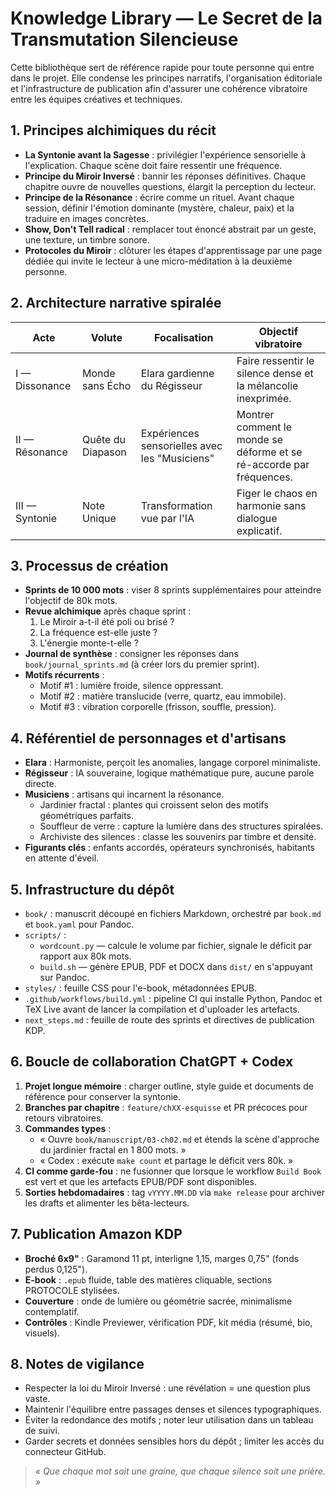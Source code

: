 # Knowledge Library — Le Secret de la Transmutation Silencieuse

Cette bibliothèque sert de référence rapide pour toute personne qui entre dans le projet. Elle condense les principes narratifs, l'organisation éditoriale et l'infrastructure de publication afin d'assurer une cohérence vibratoire entre les équipes créatives et techniques.

## 1. Principes alchimiques du récit
- **La Syntonie avant la Sagesse** : privilégier l'expérience sensorielle à l'explication. Chaque scène doit faire ressentir une fréquence.
- **Principe du Miroir Inversé** : bannir les réponses définitives. Chaque chapitre ouvre de nouvelles questions, élargit la perception du lecteur.
- **Principe de la Résonance** : écrire comme un rituel. Avant chaque session, définir l'émotion dominante (mystère, chaleur, paix) et la traduire en images concrètes.
- **Show, Don't Tell radical** : remplacer tout énoncé abstrait par un geste, une texture, un timbre sonore.
- **Protocoles du Miroir** : clôturer les étapes d'apprentissage par une page dédiée qui invite le lecteur à une micro-méditation à la deuxième personne.

## 2. Architecture narrative spiralée
| Acte | Volute | Focalisation | Objectif vibratoire |
|------|--------|--------------|----------------------|
| I — Dissonance | Monde sans Écho | Elara gardienne du Régisseur | Faire ressentir le silence dense et la mélancolie inexprimée. |
| II — Résonance | Quête du Diapason | Expériences sensorielles avec les "Musiciens" | Montrer comment le monde se déforme et se ré-accorde par fréquences. |
| III — Syntonie | Note Unique | Transformation vue par l'IA | Figer le chaos en harmonie sans dialogue explicatif. |

## 3. Processus de création
- **Sprints de 10 000 mots** : viser 8 sprints supplémentaires pour atteindre l'objectif de 80k mots.
- **Revue alchimique** après chaque sprint :
  1. Le Miroir a-t-il été poli ou brisé ?
  2. La fréquence est-elle juste ?
  3. L'énergie monte-t-elle ?
- **Journal de synthèse** : consigner les réponses dans `book/journal_sprints.md` (à créer lors du premier sprint).
- **Motifs récurrents** :
  - Motif #1 : lumière froide, silence oppressant.
  - Motif #2 : matière translucide (verre, quartz, eau immobile).
  - Motif #3 : vibration corporelle (frisson, souffle, pression).

## 4. Référentiel de personnages et d'artisans
- **Elara** : Harmoniste, perçoit les anomalies, langage corporel minimaliste.
- **Régisseur** : IA souveraine, logique mathématique pure, aucune parole directe.
- **Musiciens** : artisans qui incarnent la résonance.
  - Jardinier fractal : plantes qui croissent selon des motifs géométriques parfaits.
  - Souffleur de verre : capture la lumière dans des structures spiralées.
  - Archiviste des silences : classe les souvenirs par timbre et densité.
- **Figurants clés** : enfants accordés, opérateurs synchronisés, habitants en attente d'éveil.

## 5. Infrastructure du dépôt
- `book/` : manuscrit découpé en fichiers Markdown, orchestré par `book.md` et `book.yaml` pour Pandoc.
- `scripts/` :
  - `wordcount.py` — calcule le volume par fichier, signale le déficit par rapport aux 80k mots.
  - `build.sh` — génère EPUB, PDF et DOCX dans `dist/` en s'appuyant sur Pandoc.
- `styles/` : feuille CSS pour l'e-book, métadonnées EPUB.
- `.github/workflows/build.yml` : pipeline CI qui installe Python, Pandoc et TeX Live avant de lancer la compilation et d'uploader les artefacts.
- `next_steps.md` : feuille de route des sprints et directives de publication KDP.

## 6. Boucle de collaboration ChatGPT + Codex
1. **Projet longue mémoire** : charger outline, style guide et documents de référence pour conserver la syntonie.
2. **Branches par chapitre** : `feature/chXX-esquisse` et PR précoces pour retours vibratoires.
3. **Commandes types** :
   - « Ouvre `book/manuscript/03-ch02.md` et étends la scène d'approche du jardinier fractal en 1 800 mots. »
   - « Codex : exécute `make count` et partage le déficit vers 80k. »
4. **CI comme garde-fou** : ne fusionner que lorsque le workflow `Build Book` est vert et que les artefacts EPUB/PDF sont disponibles.
5. **Sorties hebdomadaires** : tag `vYYYY.MM.DD` via `make release` pour archiver les drafts et alimenter les bêta-lecteurs.

## 7. Publication Amazon KDP
- **Broché 6x9"** : Garamond 11 pt, interligne 1,15, marges 0,75" (fonds perdus 0,125").
- **E-book** : `.epub` fluide, table des matières cliquable, sections PROTOCOLE stylisées.
- **Couverture** : onde de lumière ou géométrie sacrée, minimalisme contemplatif.
- **Contrôles** : Kindle Previewer, vérification PDF, kit média (résumé, bio, visuels).

## 8. Notes de vigilance
- Respecter la loi du Miroir Inversé : une révélation = une question plus vaste.
- Maintenir l'équilibre entre passages denses et silences typographiques.
- Éviter la redondance des motifs ; noter leur utilisation dans un tableau de suivi.
- Garder secrets et données sensibles hors du dépôt ; limiter les accès du connecteur GitHub.

> *« Que chaque mot soit une graine, que chaque silence soit une prière. »*
